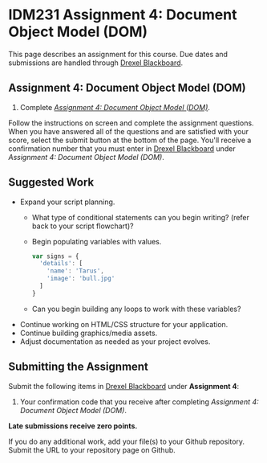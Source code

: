 # IDM231 Assignment 4: Document Object Model (DOM)

This page describes an assignment for this course. Due dates and submissions are handled through [Drexel Blackboard](https://learn.dcollege.net/).

## Assignment 4: Document Object Model (DOM)

1. Complete [_Assignment 4: Document Object Model (DOM)_](http://digm.drexel.edu/crs/IDM231/assignments/screens/assessment_intro.php?assignment=4).

Follow the instructions on screen and complete the assignment questions. When you have answered all of the questions and are satisfied with your score, select the submit button at the bottom of the page. You'll receive a confirmation number that you must enter in [Drexel Blackboard](https://learn.dcollege.net/) under _Assignment 4: Document Object Model (DOM)_.

## Suggested Work

- Expand your script planning.
  - What type of conditional statements can you begin writing? (refer back to your script flowchart)?
  - Begin populating variables with values.

    ```javascript
    var signs = {
      'details': [
        'name': 'Tarus',
        'image': 'bull.jpg'
      ]
    }
    ```

  - Can you begin building any loops to work with these variables?
- Continue working on HTML/CSS structure for your application.
- Continue building graphics/media assets.
- Adjust documentation as needed as your project evolves.

## Submitting the Assignment

Submit the following items in [Drexel Blackboard](https://learn.dcollege.net/) under **Assignment 4**:

1. Your confirmation code that you receive after completing _Assignment 4: Document Object Model (DOM)_.

**Late submissions receive zero points.**

If you do any additional work, add your file(s) to your Github repository. Submit the URL to your repository page on Github.
